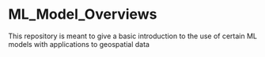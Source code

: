 # ML_Model_Overviews
This repository is meant to give a basic introduction to the use of certain ML models with applications to geospatial data
